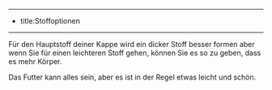 ***

*   title:Stoffoptionen

***

Für den Hauptstoff deiner Kappe wird ein dicker Stoff besser formen aber wenn Sie für einen leichteren Stoff gehen, können Sie es so zu geben, dass es mehr Körper.

Das Futter kann alles sein, aber es ist in der Regel etwas leicht und schön.
